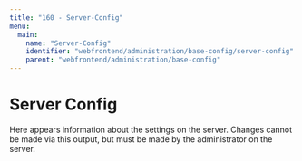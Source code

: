 ```yaml
---
title: "160 - Server-Config"
menu:
  main:
    name: "Server-Config"
    identifier: "webfrontend/administration/base-config/server-config"
    parent: "webfrontend/administration/base-config"
---
```

# Server Config 

Here appears information about the settings on the server. Changes cannot be made via this output, but must be made by the administrator on the server.
